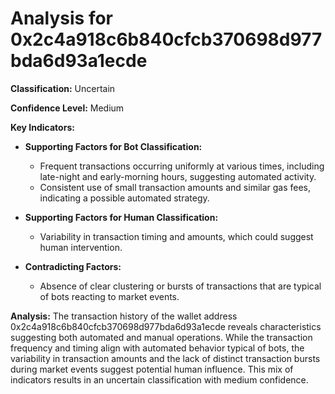 # Analysis for 0x2c4a918c6b840cfcb370698d977bda6d93a1ecde

**Classification:** Uncertain

**Confidence Level:** Medium

**Key Indicators:**

- **Supporting Factors for Bot Classification:**
  - Frequent transactions occurring uniformly at various times, including late-night and early-morning hours, suggesting automated activity.
  - Consistent use of small transaction amounts and similar gas fees, indicating a possible automated strategy.

- **Supporting Factors for Human Classification:**
  - Variability in transaction timing and amounts, which could suggest human intervention.

- **Contradicting Factors:**
  - Absence of clear clustering or bursts of transactions that are typical of bots reacting to market events.

**Analysis:**
The transaction history of the wallet address 0x2c4a918c6b840cfcb370698d977bda6d93a1ecde reveals characteristics suggesting both automated and manual operations. While the transaction frequency and timing align with automated behavior typical of bots, the variability in transaction amounts and the lack of distinct transaction bursts during market events suggest potential human influence. This mix of indicators results in an uncertain classification with medium confidence.